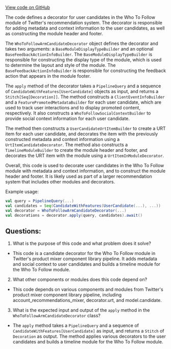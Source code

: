 [View code on GitHub](https://github.com/misbahsy/the-algorithm/product-mixer/component-library/src/main/scala/com/twitter/product_mixer/component_library/pipeline/candidate/who_to_follow_module/WhoToFollowArmCandidateDecorator.scala)

The code defines a decorator for user candidates in the Who To Follow module of Twitter's recommendation system. The decorator is responsible for adding metadata and context information to the user candidates, as well as constructing the module header and footer. 

The `WhoToFollowArmCandidateDecorator` object defines the decorator and takes two arguments: a `BaseModuleDisplayTypeBuilder` and an optional `BaseFeedbackActionInfoBuilder`. The `BaseModuleDisplayTypeBuilder` is responsible for constructing the display type of the module, which is used to determine the layout and style of the module. The `BaseFeedbackActionInfoBuilder` is responsible for constructing the feedback action that appears in the module footer. 

The `apply` method of the decorator takes a `PipelineQuery` and a sequence of `CandidateWithFeatures[UserCandidate]` objects as input, and returns a `Stitch[Seq[Decoration]]`. The method constructs a `ClientEventInfoBuilder` and a `FeaturePromotedMetadataBuilder` for each user candidate, which are used to track user interactions and to display promoted content, respectively. It also constructs a `WhoToFollowSocialContextBuilder` to provide social context information for each user candidate. 

The method then constructs a `UserCandidateUrtItemBuilder` to create a URT item for each user candidate, and decorates the item with the previously constructed metadata and context information using a `UrtItemCandidateDecorator`. The method also constructs a `TimelineModuleBuilder` to create the module header and footer, and decorates the URT item with the module using a `UrtItemInModuleDecorator`. 

Overall, this code is used to decorate user candidates in the Who To Follow module with metadata and context information, and to construct the module header and footer. It is likely used as part of a larger recommendation system that includes other modules and decorators. 

Example usage:

```scala
val query = PipelineQuery(...)
val candidates = Seq(CandidateWithFeatures(UserCandidate(...), ...))
val decorator = WhoToFollowArmCandidateDecorator(...)
val decorations = decorator.apply(query, candidates).await()
```
## Questions: 
 1. What is the purpose of this code and what problem does it solve? 
- This code is a candidate decorator for the Who To Follow module in Twitter's product mixer component library pipeline. It adds metadata and social context to user candidates and builds a timeline module for the Who To Follow module.

2. What other components or modules does this code depend on? 
- This code depends on various components and modules from Twitter's product mixer component library pipeline, including account_recommendations_mixer, decorator.urt, and model.candidate.

3. What is the expected input and output of the `apply` method in the `WhoToFollowArmCandidateDecorator` class? 
- The `apply` method takes a `PipelineQuery` and a sequence of `CandidateWithFeatures[UserCandidate]` as input, and returns a `Stitch` of `Decoration` as output. The method applies various decorators to the user candidates and builds a timeline module for the Who To Follow module.